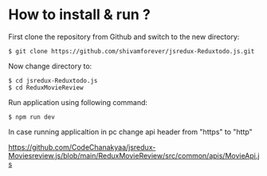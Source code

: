 # How to install & run ?

First clone the repository from Github and switch to the new directory:

    $ git clone https://github.com/shivamforever/jsredux-Reduxtodo.js.git
    
Now change directory to:

    $ cd jsredux-Reduxtodo.js
    $ cd ReduxMovieReview

Run application using following command:

    $ npm run dev

In case running applicaltion in pc change api header from "https" to "http"

https://github.com/CodeChanakyaa/jsredux-Moviesreview.js/blob/main/ReduxMovieReview/src/common/apis/MovieApi.js
